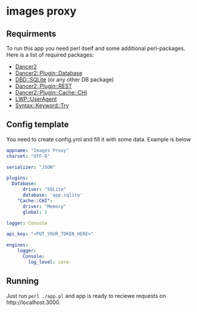 # images proxy

## Requirments
To run this app you need perl itself and some additional perl-packages. Here is a list of required packages:
* [Dancer2](https://metacpan.org/pod/Dancer2)
* [Dancer2::Plugin::Database](https://metacpan.org/pod/Dancer2::Plugin::Database)
* [DBD::SQLite](https://metacpan.org/pod/DBD::SQLite) (or any other DB package)
* [Dancer2::Plugin::REST](https://metacpan.org/pod/Dancer2::Plugin::REST)
* [Dancer2::Plugin::Cache::CHI](https://metacpan.org/pod/Dancer2::Plugin::Cache::CHI)
* [LWP::UserAgent](https://metacpan.org/pod/LWP::UserAgent)
* [Syntax::Keyword::Try](Syntax::Keyword::Try)

## Config template
You need to create config.yml and fill it with some data. Example is below
```yml
appname: "Images Proxy"
charset: "UTF-8"

serializer: "JSON"

plugins:
  Database:
	  driver: "SQLite"
	  database: 'app.sqlite'
	"Cache::CHI":
	  driver: "Memory"
	  global: 1

logger: Console

api_key: "<PUT_YOUR_TOKEN_HERE>"

engines:
	logger:
	  Console:
	    log_level: core

```

## Running
Just run `perl ./app.pl` and app is ready to reciewe requests on http://localhost:3000.
